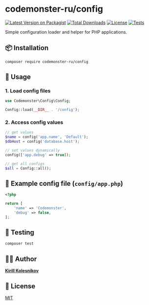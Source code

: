 # codemonster-ru/config

[![Latest Version on Packagist](https://img.shields.io/packagist/v/codemonster-ru/config.svg?style=flat-square)](https://packagist.org/packages/codemonster-ru/config)
[![Total Downloads](https://img.shields.io/packagist/dt/codemonster-ru/config.svg?style=flat-square)](https://packagist.org/packages/codemonster-ru/config)
[![License](https://img.shields.io/packagist/l/codemonster-ru/config.svg?style=flat-square)](https://packagist.org/packages/codemonster-ru/config)
[![Tests](https://github.com/codemonster-ru/config/actions/workflows/tests.yml/badge.svg)](https://github.com/codemonster-ru/config/actions/workflows/tests.yml)

Simple configuration loader and helper for PHP applications.

## 📦 Installation

```bash
composer require codemonster-ru/config
```

## 🚀 Usage

### 1. Load config files

```php
use Codemonster\Config\Config;

Config::load(__DIR__ . '/config');
```

### 2. Access config values

```php
// get values
$name = config('app.name', 'Default');
$dbHost = config('database.host');

// set values dynamically
config(['app.debug' => true]);

// get all configs
$all = Config::all();
```

## 📄 Example config file (`config/app.php`)

```php
<?php

return [
    'name' => 'Codemonster',
    'debug' => false,
];
```

## 🧪 Testing

```bash
composer test
```

## 👨‍💻 Author

[**Kirill Kolesnikov**](https://github.com/KolesnikovKirill)

## 📜 License

[MIT](https://github.com/codemonster-ru/config/blob/main/LICENSE)
